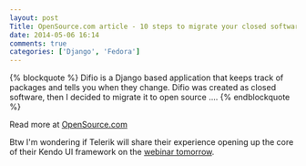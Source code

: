 ```yaml
---
layout: post
Title: OpenSource.com article - 10 steps to migrate your closed software to open source
date: 2014-05-06 16:14
comments: true
categories: ['Django', 'Fedora']
---
```


{% blockquote %}
Difio is a Django based application that keeps track of packages and tells you when they change.
Difio was created as closed software, then I decided to migrate it to open source ....
{% endblockquote %}

Read more at
[OpenSource.com](http://opensource.com/business/14/5/10-steps-migrate-closed-to-open-source)


Btw I'm wondering if Telerik will share their experience opening up
the core of their Kendo UI framework on the
[webinar tomorrow](http://www.telerik.com/campaigns/kendo-ui-build-free).
